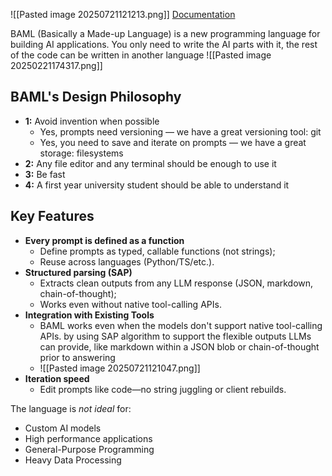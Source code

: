 ![[Pasted image 20250721121213.png]]
[Documentation](https://github.com/BoundaryML/baml/blob/canary/README.md)

BAML (Basically a Made-up Language) is a new programming language for building AI applications. You only need to write the AI parts with it, the rest of the code can be written in another language
![[Pasted image 20250221174317.png]]

## BAML's Design Philosophy

- **1:** Avoid invention when possible
    - Yes, prompts need versioning — we have a great versioning tool: git
    - Yes, you need to save and iterate on prompts — we have a great storage: filesystems
- **2:** Any file editor and any terminal should be enough to use it
- **3:** Be fast
- **4:** A first year university student should be able to understand it

## Key Features
- **Every prompt is defined as a function**
	- Define prompts as typed, callable functions (not strings);
	- Reuse across languages (Python/TS/etc.).
- **Structured parsing (SAP)**
	- Extracts clean outputs from any LLM response (JSON, markdown, chain-of-thought);
	- Works even without native tool-calling APIs.
- **Integration with Existing Tools**
	- BAML works even when the models don't support native tool-calling APIs. by using SAP algorithm to support the flexible outputs LLMs can provide, like markdown within a JSON blob or chain-of-thought prior to answering
	- ![[Pasted image 20250721121047.png]]
- **Iteration speed**
	- Edit prompts like code—no string juggling or client rebuilds.

The language is *not ideal* for:
-  Custom AI models
- High performance applications
- General-Purpose Programming
- Heavy Data Processing




